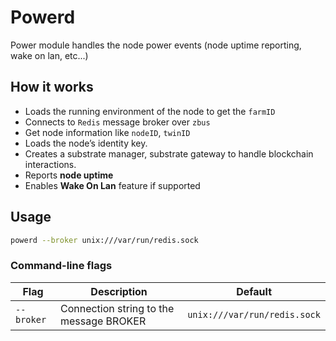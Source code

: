 # Powerd

Power module handles the node power events (node uptime reporting, wake on lan, etc...)

## How it works
- Loads the running environment of the node to get the `farmID`
- Connects to `Redis` message broker over `zbus` 
- Get node information like `nodeID`, `twinID`
- Loads the node’s identity key.
- Creates a substrate manager, substrate gateway to handle blockchain interactions.
- Reports **node uptime**
- Enables **Wake On Lan** feature if supported

## Usage

```sh
powerd --broker unix:///var/run/redis.sock
```

### Command-line flags

| Flag              | Description                                     | Default                           |
| -----------       | ------------------------------------------------| ----------------------------      |
| `--broker`        | Connection string to the message BROKER         | `unix:///var/run/redis.sock`      |
